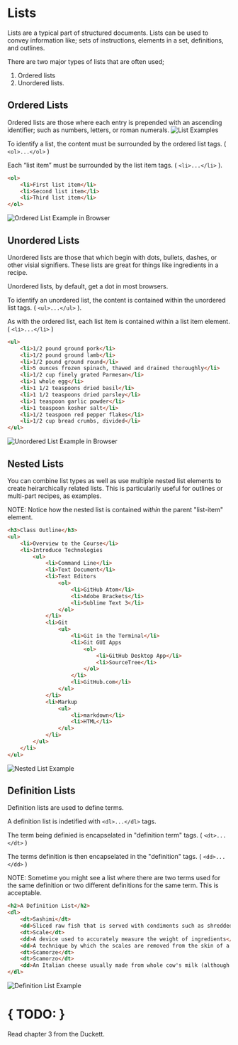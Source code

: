 # Lists
Lists are a typical part of structured documents. Lists can be used to convey information like; sets of instructions, elements in a set, definitions, and outlines.

There are two major types of lists that are often used;
1. Ordered lists
2. Unordered lists.

## Ordered Lists
Ordered lists are those where each entry is prepended with an ascending identifier; such as numbers, letters, or roman numerals.
![List Examples](imgs/listExamples.png)

To identify a list, the content must be surrounded by the ordered list tags. ( `<ol>...</ol>` )

Each “list item” must be surrounded by the list item tags. ( `<li>...</li>` ).

```html
<ol>
    <li>First list item</li>
    <li>Second list item</li>
    <li>Third list item</li>
</ol>
```
![Ordered List Example in Browser](imgs/olInBrowser.png)

## Unordered Lists
Unordered lists are those that which begin with dots, bullets, dashes, or other visial signifiers. These lists are great for things like ingredients in a recipe.

Unordered lists, by default, get a dot in most browsers.

To identify an unordered list, the content is contained within the unordered list tags. ( `<ul>...</ul>` ).

As with the ordered list, each list item is contained within a list item element. ( `<li>...</li>` )

```html
<ul>
    <li>1/2 pound ground pork</li>
    <li>1/2 pound ground lamb</li>
    <li>1/2 pound ground round</li>
    <li>5 ounces frozen spinach, thawed and drained thoroughly</li>
    <li>1/2 cup finely grated Parmesan</li>
    <li>1 whole egg</li>
    <li>1 1/2 teaspoons dried basil</li>
    <li>1 1/2 teaspoons dried parsley</li>
    <li>1 teaspoon garlic powder</li>
    <li>1 teaspoon kosher salt</li>
    <li>1/2 teaspoon red pepper flakes</li>
    <li>1/2 cup bread crumbs, divided</li>
</ul>
```
![Unordered List Example in Browser](imgs/ulInBrowser.png)

## Nested Lists
You can combine list types as well as use multiple nested list elements to create heirarchically related lists. This is particularily useful for outlines or multi-part recipes, as examples.

NOTE: Notice how the nested list is contained _within_ the parent "list-item" element.
```html
<h3>Class Outline</h3>
<ul>
    <li>Overview to the Course</li>
    <li>Introduce Technologies
        <ul>
            <li>Command Line</li>
            <li>Text Document</li>
            <li>Text Editors
                <ol>
                    <li>GitHub Atom</li>
                    <li>Adobe Brackets</li>
                    <li>Sublime Text 3</li>
                </ol>
            </li>
            <li>Git
                <ul>
                    <li>Git in the Terminal</li>
                    <li>Git GUI Apps
                        <ol>
                            <li>GitHub Desktop App</li>
                            <li>SourceTree</li>
                        </ol>
                    </li>
                    <li>GitHub.com</li>
                </ul>
            </li>
            <li>Markup
                <ul>
                    <li>markdown</li>
                    <li>HTML</li>
                </ul>
            </li>
        </ul>
    </li>
</ul>
```
![Nested List Example](imgs/nestedLists.png)

## Definition Lists
Definition lists are used to define terms.

A definition list is indetified with `<dl>...</dl>` tags.

The term being definied is encapselated in "definition term" tags. ( `<dt>...</dt>` )

The terms definition is then encapselated in the "definition" tags. ( `<dd>...</dd>` )

NOTE: Sometime you might see a list where there are two terms used for the same definition or two different definitions for the same term. This is acceptable.

```html
<h2>A Definition List</h2>
<dl>
    <dt>Sashimi</dt>
    <dd>Sliced raw fish that is served with condiments such as shredded daikon radish or ginger root, wasabi and soy sauce</dd>
    <dt>Scale</dt>
    <dd>A device used to accurately measure the weight of ingredients</dd>
    <dd>A technique by which the scales are removed from the skin of a fish</dd>
    <dt>Scamorze</dt>
    <dt>Scamorzo</dt>
    <dd>An Italian cheese usually made from whole cow's milk (although it was traditionally made from buffalo milk)</dd>
</dl>
```
![Definition List Example](imgs/definitionList.png)

# { TODO: }
Read chapter 3 from the Duckett. 